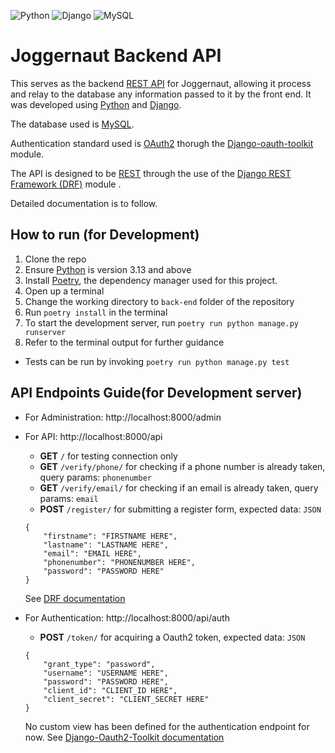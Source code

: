 ![Python](https://img.shields.io/badge/python-3670A0?style=for-the-badge&logo=python&logoColor=ffdd54)
![Django](https://img.shields.io/badge/django-%23092E20.svg?style=for-the-badge&logo=django&logoColor=white)
![MySQL](https://img.shields.io/badge/mysql-4479A1.svg?style=for-the-badge&logo=mysql&logoColor=white)

# Joggernaut Backend API

This serves as the backend [REST API](https://docs.github.com/en/rest) for Joggernaut, allowing it process and relay to the database any information passed to it by the front end.
It was developed using [Python](https://github.com/python/) and [Django](https://github.com/django/django).

The database used is [MySQL](https://github.com/mysql).

Authentication standard used is [OAuth2](https://auth0.com/intro-to-iam/what-is-oauth-2) thorugh the [Django-oauth-toolkit](https://github.com/jazzband/django-oauth-toolkit) module.

The API is designed to be [REST](https://docs.github.com/en/restful) through the use of the [Django REST Framework (DRF)](https://github.com/encode/django-rest-framework) module .

Detailed documentation is to follow.

## How to run (for Development)

1. Clone the repo
2. Ensure [Python](https://github.com/python/) is version 3.13 and above
3. Install [Poetry](https://github.com/python-poetry/poetry), the dependency manager used for this project.
4. Open up a terminal
5. Change the working directory to `back-end` folder of the repository
6. Run `poetry install` in the terminal
7. To start the development server, run `poetry run python manage.py runserver`
8. Refer to the terminal output for further guidance
- Tests can be run by invoking `poetry run python manage.py test`


## API Endpoints Guide(for Development server)
- For Administration: http://localhost:8000/admin

- For API: http://localhost:8000/api
    - **GET** `/` for testing connection only
    - **GET**  `/verify/phone/` for checking if a phone number is already taken, query params: `phonenumber`
    - **GET**  `/verify/email/` for checking if an email is already taken, query params: `email`
    - **POST** `/register/` for submitting a register form, expected data: `JSON`
    ```
    {
        "firstname": "FIRSTNAME HERE",
        "lastname": "LASTNAME HERE",
        "email": "EMAIL HERE",
        "phonenumber": "PHONENUMBER HERE",
        "password": "PASSWORD HERE"
    }
    ```
    See [DRF documentation](https://www.django-rest-framework.org/)

- For Authentication: http://localhost:8000/api/auth
    - **POST** `/token/` for acquiring a Oauth2 token, expected data: `JSON`
    ```
    {
        "grant_type": "password",
        "username": "USERNAME HERE",
        "password": "PASSWORD HERE",
        "client_id": "CLIENT_ID HERE",
        "client_secret": "CLIENT_SECRET HERE"
    }
    ```


    No custom view has been defined for the authentication endpoint for now.
    See [Django-Oauth2-Toolkit documentation](https://test-oauth.readthedocs.io/en/latest/)